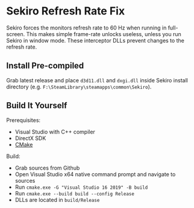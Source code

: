 # Sekiro Refresh Rate Fix

Sekiro forces the monitors refresh rate to 60 Hz when running in full-screen.
This makes simple frame-rate unlocks useless, unless you run Sekiro in window mode.
These interceptor DLLs prevent changes to the refresh rate.

## Install Pre-compiled

Grab latest release and place `d3d11.dll` and `dxgi.dll` inside Sekiro install directory (e.g. `F:\SteamLibrary\steamapps\common\Sekiro`).

## Build It Yourself

Prerequisites:

- Visual Studio with C++ compiler
- DirectX SDK
- [CMake](https://cmake.org/)

Build:

- Grab sources from Github
- Open Visual Studio x64 native command prompt and navigate to sources
- Run `cmake.exe -G "Visual Studio 16 2019" -B build`
- Run `cmake.exe --build build --config Release`
- DLLs are located in `build/Release`
